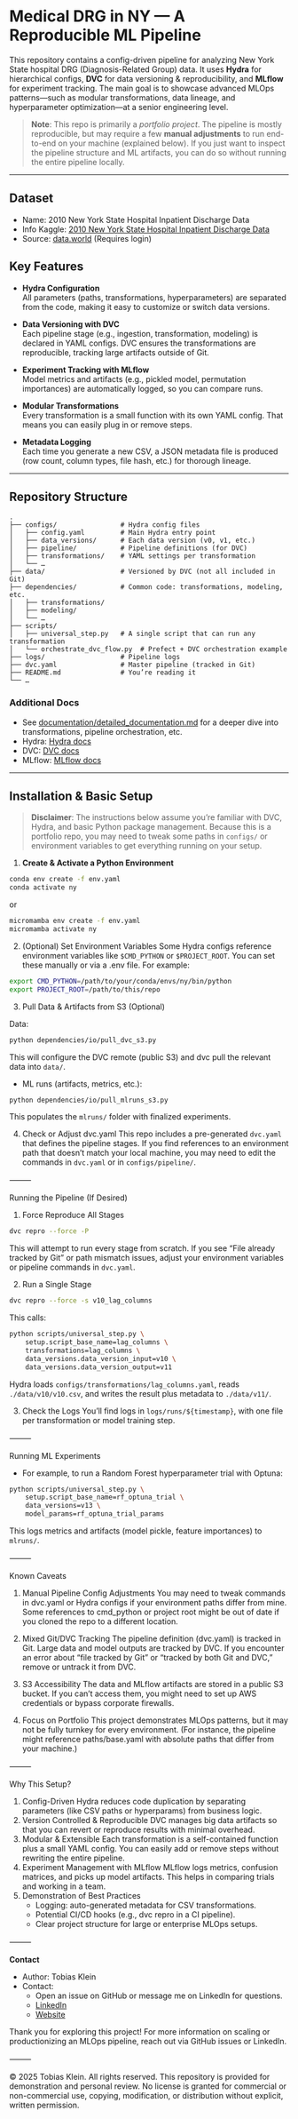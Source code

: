 <!--README.md-->
# Medical DRG in NY — A Reproducible ML Pipeline

This repository contains a config-driven pipeline for analyzing New York State hospital DRG (Diagnosis-Related Group) data. It uses **Hydra** for hierarchical configs, **DVC** for data versioning & reproducibility, and **MLflow** for experiment tracking. The main goal is to showcase advanced MLOps patterns—such as modular transformations, data lineage, and hyperparameter optimization—at a senior engineering level.


> **Note**: This repo is primarily a _portfolio project_. The pipeline is mostly reproducible, but may require a few **manual adjustments** to run end-to-end on your machine (explained below). If you just want to inspect the pipeline structure and ML artifacts, you can do so without running the entire pipeline locally.

---

## Dataset

- Name: 2010 New York State Hospital Inpatient Discharge Data
- Info Kaggle: [2010 New York State Hospital Inpatient Discharge Data](https://www.kaggle.com/datasets/thedevastator/2010-new-york-state-hospital-inpatient-discharge)
- Source: [data.world](https://data.world/healthdatany) (Requires login)

## Key Features

- **Hydra Configuration**  
  All parameters (paths, transformations, hyperparameters) are separated from the code, making it easy to customize or switch data versions.

- **Data Versioning with DVC**  
  Each pipeline stage (e.g., ingestion, transformation, modeling) is declared in YAML configs. DVC ensures the transformations are reproducible, tracking large artifacts outside of Git.

- **Experiment Tracking with MLflow**  
  Model metrics and artifacts (e.g., pickled model, permutation importances) are automatically logged, so you can compare runs.

- **Modular Transformations**  
  Every transformation is a small function with its own YAML config. That means you can easily plug in or remove steps.

- **Metadata Logging**  
  Each time you generate a new CSV, a JSON metadata file is produced (row count, column types, file hash, etc.) for thorough lineage.

---

## Repository Structure

```
.
├── configs/                # Hydra config files
│   ├── config.yaml         # Main Hydra entry point
│   ├── data_versions/      # Each data version (v0, v1, etc.)
│   ├── pipeline/           # Pipeline definitions (for DVC)
│   ├── transformations/    # YAML settings per transformation
│   └── …
├── data/                   # Versioned by DVC (not all included in Git)
├── dependencies/           # Common code: transformations, modeling, etc.
│   ├── transformations/
│   ├── modeling/
│   └── …
├── scripts/
│   ├── universal_step.py   # A single script that can run any transformation
│   └── orchestrate_dvc_flow.py  # Prefect + DVC orchestration example
├── logs/                   # Pipeline logs
├── dvc.yaml                # Master pipeline (tracked in Git)
├── README.md               # You’re reading it
└── …
```

### Additional Docs

- See [documentation/detailed_documentation.md](documentation/detailed_documentation.md) for a deeper dive into transformations, pipeline orchestration, etc.
- Hydra: [Hydra docs](https://hydra.cc/docs/intro/)
- DVC: [DVC docs](https://dvc.org/doc)
- MLflow: [MLflow docs](https://mlflow.org/docs/latest)

---

## Installation & Basic Setup

> **Disclaimer**: The instructions below assume you’re familiar with DVC, Hydra, and basic Python package management. Because this is a portfolio repo, you may need to tweak some paths in `configs/` or environment variables to get everything running on your setup.

1. **Create & Activate a Python Environment**

```bash
conda env create -f env.yaml
conda activate ny
```

or

```bash
micromamba env create -f env.yaml
micromamba activate ny
```

2. (Optional) Set Environment Variables
  Some Hydra configs reference environment variables like `$CMD_PYTHON` or `$PROJECT_ROOT`. You can set these manually or via a .env file. For example:

```bash
export CMD_PYTHON=/path/to/your/conda/envs/ny/bin/python
export PROJECT_ROOT=/path/to/this/repo
```

3. Pull Data & Artifacts from S3 (Optional)

Data:

```bash
python dependencies/io/pull_dvc_s3.py
```

This will configure the DVC remote (public S3) and dvc pull the relevant data into `data/`.

- ML runs (artifacts, metrics, etc.):

```bash
python dependencies/io/pull_mlruns_s3.py
```

This populates the `mlruns/` folder with finalized experiments.

4. Check or Adjust dvc.yaml
  This repo includes a pre-generated `dvc.yaml` that defines the pipeline stages. If you find references to an environment path that doesn’t match your local machine, you may need to edit the commands in `dvc.yaml` or in `configs/pipeline/`.

⸻

Running the Pipeline (If Desired)

1. Force Reproduce All Stages

```bash
dvc repro --force -P
```

This will attempt to run every stage from scratch. If you see “File already tracked by Git” or path mismatch issues, adjust your environment variables or pipeline commands in `dvc.yaml`.

2. Run a Single Stage

```bash
dvc repro --force -s v10_lag_columns
```

This calls:

```bash
python scripts/universal_step.py \
    setup.script_base_name=lag_columns \
    transformations=lag_columns \
    data_versions.data_version_input=v10 \
    data_versions.data_version_output=v11
```

Hydra loads `configs/transformations/lag_columns.yaml`, reads `./data/v10/v10.csv`, and writes the result plus metadata to `./data/v11/`.

3. Check the Logs
You’ll find logs in `logs/runs/${timestamp}`, with one file per transformation or model training step.

⸻

Running ML Experiments  
- For example, to run a Random Forest hyperparameter trial with Optuna:

```bash
python scripts/universal_step.py \
    setup.script_base_name=rf_optuna_trial \
    data_versions=v13 \
    model_params=rf_optuna_trial_params
```

This logs metrics and artifacts (model pickle, feature importances) to `mlruns/`.

⸻

Known Caveats
1. Manual Pipeline Config Adjustments
  You may need to tweak commands in dvc.yaml or Hydra configs if your environment paths differ from mine.
  Some references to cmd_python or project root might be out of date if you cloned the repo to a different location.

2. Mixed Git/DVC Tracking
  The pipeline definition (dvc.yaml) is tracked in Git.
  Large data and model outputs are tracked by DVC. If you encounter an error about “file tracked by Git” or “tracked by both Git and DVC,” remove or untrack it from DVC.

3. S3 Accessibility
  The data and MLflow artifacts are stored in a public S3 bucket. If you can’t access them, you might need to set up AWS credentials or bypass corporate firewalls.

4. Focus on Portfolio
  This project demonstrates MLOps patterns, but it may not be fully turnkey for every environment. (For instance, the pipeline might reference paths/base.yaml with absolute paths that differ from your machine.)

⸻

Why This Setup?

1. Config-Driven
  Hydra reduces code duplication by separating parameters (like CSV paths or hyperparams) from business logic.
2. Version Controlled & Reproducible
  DVC manages big data artifacts so that you can revert or reproduce results with minimal overhead.
3. Modular & Extensible
  Each transformation is a self-contained function plus a small YAML config. You can easily add or remove steps without rewriting the entire pipeline.
4. Experiment Management with MLflow
  MLflow logs metrics, confusion matrices, and picks up model artifacts. This helps in comparing trials and working in a team.
5. Demonstration of Best Practices
    - Logging: auto-generated metadata for CSV transformations.
    - Potential CI/CD hooks (e.g., dvc repro in a CI pipeline).
    - Clear project structure for large or enterprise MLOps setups.

⸻

**Contact**  
- Author: Tobias Klein
- Contact:
    - Open an issue on GitHub or message me on LinkedIn for questions.
    - [LinkedIn](https://www.linkedin.com/in/deep-learning-mastery/)
    - [Website](https://deep-learning-mastery.com/)

Thank you for exploring this project! For more information on scaling or productionizing an MLOps pipeline, reach out via GitHub issues or LinkedIn.

⸻

© 2025 Tobias Klein. All rights reserved.
This repository is provided for demonstration and personal review. No license is granted for commercial or non-commercial use, copying, modification, or distribution without explicit, written permission.
